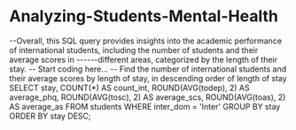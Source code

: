 # Analyzing-Students-Mental-Health
--Overall, this SQL query provides insights into the academic performance of international students, including the number of students and their average scores in ------different areas, categorized by the length of their stay.
-- Start coding here...
-- Find the number of international students and their average scores by length of stay, in descending order of length of stay
SELECT stay, 
       COUNT(*) AS count_int,
       ROUND(AVG(todep), 2) AS average_phq, 
       ROUND(AVG(tosc), 2) AS average_scs, 
       ROUND(AVG(toas), 2) AS average_as
FROM students
WHERE inter_dom = 'Inter'
GROUP BY stay
ORDER BY stay DESC;
